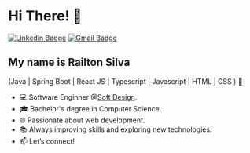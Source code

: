 
<h1>Hi There! 👋</h1>

[![Linkedin Badge](https://img.shields.io/badge/-LinkedIn-6633cc?style=flat-square&logo=Linkedin&logoColor=white&link=https://www.linkedin.com/in/railton-silva-26623b116/)](https://www.linkedin.com/in/railton-silva-26623b116/)
[![Gmail Badge](https://img.shields.io/badge/-railtonoliiveira@gmail.com-6633cc?style=flat-square&logo=Gmail&logoColor=white&link=mailto:railtonoliiveira@gmail.com)](mailto:railtonoliiveira@gmail.com)

## My name is Railton Silva
(Java | Spring Boot | React JS | Typescript | Javascript | HTML | CSS ) 🚀
- 💻 Software Enginner @[Soft Design]([(https://softdesign.com.br/)]).
- 🎓 Bachelor's degree in Computer Science.
- 🌐 Passionate about web development.
- 📚 Always improving skills and exploring new technologies.
- 📫 Let’s connect!

